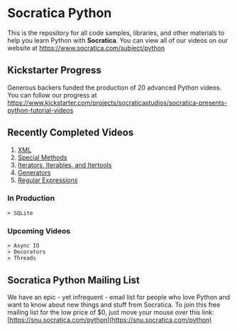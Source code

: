 # Socratica Python 
This is the repository for all code samples, libraries, and other materials to help you learn Python with **Socratica**.  You can view all of our videos on our website at https://www.socratica.com/subject/python

## Kickstarter Progress
Generous backers funded the production of 20 advanced Python videos. You can follow our progress at https://www.kickstarter.com/projects/socraticastudios/socratica-presents-python-tutorial-videos

## Recently Completed Videos
1. [XML](https://youtu.be/j0xr0-IAqyk)
2. [Special Methods](https://youtu.be/IkWrlRei0uA)
3. [Iterators, Iterables, and Itertools](https://www.youtube.com/watch?v=WR7mO_jYN9g)
4. [Generators](https://www.youtube.com/watch?v=gMompY5MyPg)
5. [Regular Expressions](https://www.youtube.com/watch?v=nxjwB8up2gI)

### In Production
```
> SQLite
```

### Upcoming Videos
```
> Async IO
> Decorators
> Threads
```

## Socratica Python Mailing List
We have an epic - yet infrequent - email list for people who love Python and want to know about new things and stuff from Socratica.  To join this free mailing list for the low price of $0, just move your mouse over this link:  [https://snu.socratica.com/python](https://snu.socratica.com/python)

